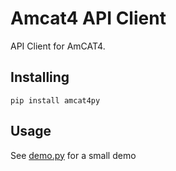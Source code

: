 # Amcat4 API Client 

API Client for AmCAT4.

## Installing

```
pip install amcat4py
```

## Usage

See [demo.py](demo.py) for a small demo
